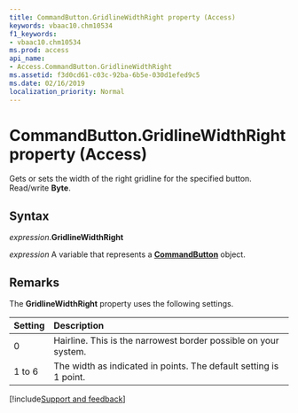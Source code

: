 ```yaml
---
title: CommandButton.GridlineWidthRight property (Access)
keywords: vbaac10.chm10534
f1_keywords:
- vbaac10.chm10534
ms.prod: access
api_name:
- Access.CommandButton.GridlineWidthRight
ms.assetid: f3d0cd61-c03c-92ba-6b5e-030d1efed9c5
ms.date: 02/16/2019
localization_priority: Normal
---
```



# CommandButton.GridlineWidthRight property (Access)

Gets or sets the width of the right gridline for the specified button. Read/write **Byte**.


## Syntax

_expression_.**GridlineWidthRight**

_expression_ A variable that represents a **[CommandButton](Access.CommandButton.md)** object.


## Remarks

The **GridlineWidthRight** property uses the following settings.

|Setting|Description|
|:-----|:-----|
|0| Hairline. This is the narrowest border possible on your system.|
|1 to 6|The width as indicated in points. The default setting is 1 point.|



[!include[Support and feedback](~/includes/feedback-boilerplate.md)]